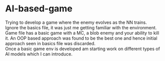 # AI-based-game
Trying to develop a game where the enemy evolves as the NN trains.\
Ignore the basics file, it was just me getting familiar with the environment.\
Game file has a basic game with a MC, a blob enemy and your ability to kill it. An OOP based approach was found to be the best one and hence initial approach seen in basics file was discarded.\
Once a basic game env is developed am starting work on different types of AI models which I can introduce.
